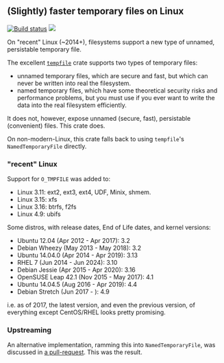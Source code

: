 ## (Slightly) faster temporary files on Linux

[![Build status](https://api.travis-ci.org/FauxFaux/tempfile-fast-rs.png)](https://travis-ci.org/FauxFaux/tempfile-fast-rs)
[![](https://img.shields.io/crates/v/temfile-fast.svg)](https://crates.io/crates/tempfile-fast)

On "recent" Linux (~2014+), filesystems support a new type of unnamed, persistable temporary file.

The excellent [`tempfile`](https://crates.io/crates/tempfile) crate
  supports two types of temporary files:

 * unnamed temporary files, which are secure and fast, but which 
    can never be written into real the filesystem.
 * named temporary files, which have some theoretical security risks and
    performance problems, but you must use if you ever want to write
    the data into the real filesystem efficiently.

It does not, however, expose unnamed (secure, fast), persistable (convenient) files.
This crate does.

On non-modern-Linux, this crate falls back to using `tempfile`'s `NamedTemporaryFile` directly.


### "recent" Linux

Support for `O_TMPFILE` was added to:

 * Linux 3.11: ext2, ext3, ext4, UDF, Minix, shmem.
 * Linux 3.15: xfs
 * Linux 3.16: btrfs, f2fs
 * Linux 4.9: ubifs  

Some distros, with release dates, End of Life dates, and kernel versions:

 * Ubuntu 12.04 (Apr 2012 - Apr 2017): 3.2
 * Debian Wheezy (May 2013 - May 2018): 3.2
 * Ubuntu 14.04.0 (Apr 2014 - Apr 2019): 3.13
 * RHEL 7 (Jun 2014 - Jun 2024): 3.10
 * Debian Jessie (Apr 2015 - Apr 2020): 3.16
 * OpenSUSE Leap 42.1 (Nov 2015 - May 2017): 4.1
 * Ubuntu 14.04.5 (Aug 2016 - Apr 2019): 4.4
 * Debian Stretch (Jun 2017 - ): 4.9

i.e. as of 2017, the latest version, and even the previous version,
of everything except CentOS/RHEL looks pretty promising. 


### Upstreaming

An alternative implementation, ramming this into `NamedTemporaryFile`,
was discussed in [a pull-request](https://github.com/Stebalien/tempfile/pull/31).
This was the result.
